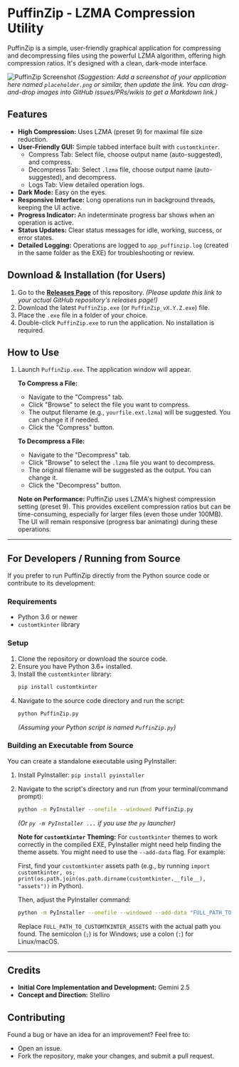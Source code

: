 # PuffinZip - LZMA Compression Utility

PuffinZip is a simple, user-friendly graphical application for compressing and decompressing files using the powerful LZMA algorithm, offering high compression ratios. It's designed with a clean, dark-mode interface.

![PuffinZip Screenshot](placeholder.png) 
*(Suggestion: Add a screenshot of your application here named `placeholder.png` or similar, then update the link. You can drag-and-drop images into GitHub issues/PRs/wikis to get a Markdown link.)*

## Features

*   **High Compression:** Uses LZMA (preset 9) for maximal file size reduction.
*   **User-Friendly GUI:** Simple tabbed interface built with `customtkinter`.
    *   Compress Tab: Select file, choose output name (auto-suggested), and compress.
    *   Decompress Tab: Select `.lzma` file, choose output name (auto-suggested), and decompress.
    *   Logs Tab: View detailed operation logs.
*   **Dark Mode:** Easy on the eyes.
*   **Responsive Interface:** Long operations run in background threads, keeping the UI active.
*   **Progress Indicator:** An indeterminate progress bar shows when an operation is active.
*   **Status Updates:** Clear status messages for idle, working, success, or error states.
*   **Detailed Logging:** Operations are logged to `app_puffinzip.log` (created in the same folder as the EXE) for troubleshooting or review.

## Download & Installation (for Users)

1.  Go to the [**Releases Page**](https://github.com/YOUR_USERNAME/YOUR_REPOSITORY_NAME/releases) of this repository. 
    *(Please update this link to your actual GitHub repository's releases page!)*
2.  Download the latest `PuffinZip.exe` (or `PuffinZip_vX.Y.Z.exe`) file.
3.  Place the `.exe` file in a folder of your choice.
4.  Double-click `PuffinZip.exe` to run the application. No installation is required.

## How to Use

1.  Launch `PuffinZip.exe`. The application window will appear.

    **To Compress a File:**
    *   Navigate to the "Compress" tab.
    *   Click "Browse" to select the file you want to compress.
    *   The output filename (e.g., `yourfile.ext.lzma`) will be suggested. You can change it if needed.
    *   Click the "Compress" button.

    **To Decompress a File:**
    *   Navigate to the "Decompress" tab.
    *   Click "Browse" to select the `.lzma` file you want to decompress.
    *   The original filename will be suggested as the output. You can change it.
    *   Click the "Decompress" button.

    **Note on Performance:** PuffinZip uses LZMA's highest compression setting (preset 9). This provides excellent compression ratios but can be time-consuming, especially for larger files (even those under 100MB). The UI will remain responsive (progress bar animating) during these operations.

---

## For Developers / Running from Source

If you prefer to run PuffinZip directly from the Python source code or contribute to its development:

### Requirements

*   Python 3.6 or newer
*   `customtkinter` library

### Setup

1.  Clone the repository or download the source code.
2.  Ensure you have Python 3.6+ installed.
3.  Install the `customtkinter` library:
    ```bash
    pip install customtkinter
    ```
4.  Navigate to the source code directory and run the script:
    ```bash
    python PuffinZip.py
    ```
    *(Assuming your Python script is named `PuffinZip.py`)*

### Building an Executable from Source

You can create a standalone executable using PyInstaller:

1.  Install PyInstaller: `pip install pyinstaller`
2.  Navigate to the script's directory and run (from your terminal/command prompt):
    ```bash
    python -m PyInstaller --onefile --windowed PuffinZip.py
    ```
    *(Or `py -m PyInstaller ...` if you use the `py` launcher)*
    
    **Note for `customtkinter` Theming:** For `customtkinter` themes to work correctly in the compiled EXE, PyInstaller might need help finding the theme assets. You might need to use the `--add-data` flag. For example:
    
    First, find your `customtkinter` assets path (e.g., by running `import customtkinter, os; print(os.path.join(os.path.dirname(customtkinter.__file__), "assets"))` in Python).
    
    Then, adjust the PyInstaller command:
    ```bash
    python -m PyInstaller --onefile --windowed --add-data "FULL_PATH_TO_CUSTOMTKINTER_ASSETS;customtkinter/assets" PuffinZip.py
    ```
    Replace `FULL_PATH_TO_CUSTOMTKINTER_ASSETS` with the actual path you found. The semicolon (`;`) is for Windows; use a colon (`:`) for Linux/macOS.

---

## Credits

*   **Initial Core Implementation and Development:** Gemini 2.5
*   **Concept and Direction:** Stelliro

## Contributing

Found a bug or have an idea for an improvement? Feel free to:
*   Open an issue.
*   Fork the repository, make your changes, and submit a pull request.
